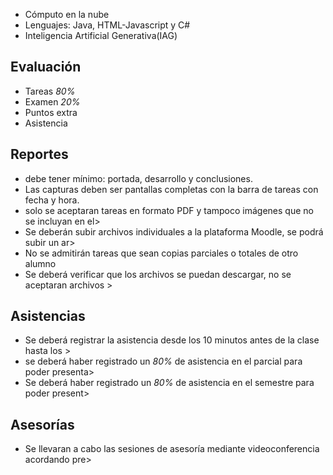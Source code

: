 - Cómputo en la nube
- Lenguajes: Java, HTML-Javascript y C#
- Inteligencia Artificial Generativa(IAG)

## Evaluación
- Tareas *80%*
- Examen *20%*
- Puntos extra
- Asistencia

## Reportes
- debe tener mínimo: portada, desarrollo y conclusiones.
- Las capturas deben ser pantallas completas con la barra de tareas con fecha y hora.
- solo se aceptaran tareas en formato PDF y tampoco imágenes que no se incluyan en el>
- Se deberán subir archivos individuales a la plataforma Moodle, se podrá subir un ar>
- No se admitirán tareas que sean copias parciales o totales de otro alumno
- Se deberá verificar que los archivos se puedan descargar, no se aceptaran archivos >

## Asistencias
- Se deberá registrar la asistencia desde los 10 minutos antes de la clase hasta los >
- se deberá haber registrado un *80%* de asistencia en el parcial para poder presenta>
- Se deberá haber registrado un *80%* de asistencia en el semestre para poder present>

## Asesorías
- Se llevaran a cabo las sesiones de asesoría mediante videoconferencia acordando pre>






